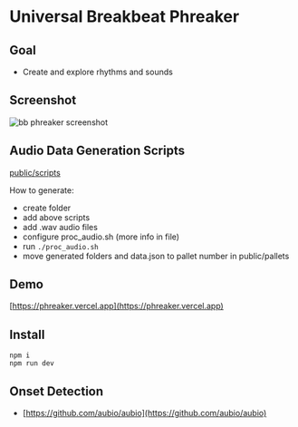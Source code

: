 # Universal Breakbeat Phreaker

## Goal

- Create and explore rhythms and sounds

## Screenshot
![bb phreaker screenshot](https://github.com/user-attachments/assets/d00df33e-7dcd-4844-bbab-234d452aac5b)

## Audio Data Generation Scripts

[public/scripts](https://github.com/tboie/universal_breakbeat_phreaker/tree/main/public/scripts)

How to generate:

- create folder
- add above scripts
- add .wav audio files
- configure proc_audio.sh (more info in file)
- run `./proc_audio.sh`
- move generated folders and data.json to pallet number in public/pallets

## Demo

[https://phreaker.vercel.app](https://phreaker.vercel.app)

## Install

```
npm i
npm run dev
```

## Onset Detection

- [https://github.com/aubio/aubio](https://github.com/aubio/aubio)
